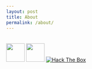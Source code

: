 ```yaml
---
layout: post
title: About
permalink: /about/
---
```


<a href="https://github.com/{{ site.github_username | escape }}"><img src="{{ '/assets/github.png' }}" width="50px" style="margin-top: 20px"></a>
<a href="https://www.facebook.com/{{ site.facebook_username | escape }}"><img src="{{ '/assets/facebook.png' }}" width="50px" style="margin-top: 20px"></a>
<a href="https://www.hackthebox.eu/profile/49529"><img src="https://www.hackthebox.eu/badge/image/49529" alt="Hack The Box" style="margin-top: 20px"></a>
